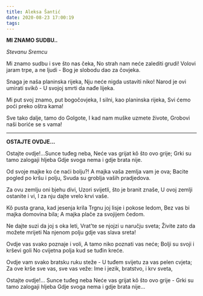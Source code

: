 ```yaml
---
title: Aleksa Šantić
date: 2020-08-23 17:00:19
tags:
---
```


**MI ZNAMO SUDBU..**

_Stevanu Sremcu_

Mi znamo sudbu i sve što nas čeka,
No strah nam neće zalediti grudi!
Volovi jaram trpe, a ne ljudi -
Bog je slobodu dao za čovjeka.

Snaga je naša planinska rijeka,
Nju neće nigda ustaviti niko!
Narod je ovi umirati svikô -
U svojoj smrti da nađe lijeka.

Mi put svoj znamo, put bogočovjeka,
I silni, kao planinska rijeka,
Svi ćemo poći preko oštra kama!

Sve tako dalje, tamo do Golgote,
I kad nam muške uzmete živote,
Grobovi naši boriće se s vama!

---

**OSTAJTE OVDJE...**

Ostajte ovdje!...Sunce tuđeg neba,
Neće vas grijat kô što ovo grije;
Grki su tamo zalogaji hljeba
Gdje svoga nema i gdje brata nije.

Od svoje majke ko će naći bolju?!
A majka vaša zemlja vam je ova;
Bacite pogled po kršu i polju,
Svuda su groblja vaših pradjedova.

Za ovu zemlju oni bjehu divi,
Uzori svijetli, što je branit znaše,
U ovoj zemlji ostanite i vi,
I za nju dajte vrelo krvi vaše.

Kô pusta grana, kad jesenja krila
Trgnu joj lisje i pokose ledom,
Bez vas bi majka domovina bila;
A majka plače za svojijem čedom.

Ne dajte suzi da joj s oka leti,
Vrat'te se njojzi u naručju sveta;
Živite zato da možete mrijeti
Na njenom polju gdje vas slava sreta!

Ovdje vas svako poznaje i voli,
A tamo niko poznati vas neće;
Bolji su svoji i krševi goli
No cvijetna polja kud se tuđin kreće.

Ovdje vam svako bratsku ruku steže -
U tuđem svijetu za vas pelen cvjeta;
Za ove krše sve vas, sve vas veže:
Ime i jezik, bratstvo, i krv sveta,

Ostajte ovdje!... Sunce tuđeg neba
Neće vas grijat kô što ovo grije -
Grki su tamo zalogaji hljeba
Gdje svoga nema i gdje brata nije...
